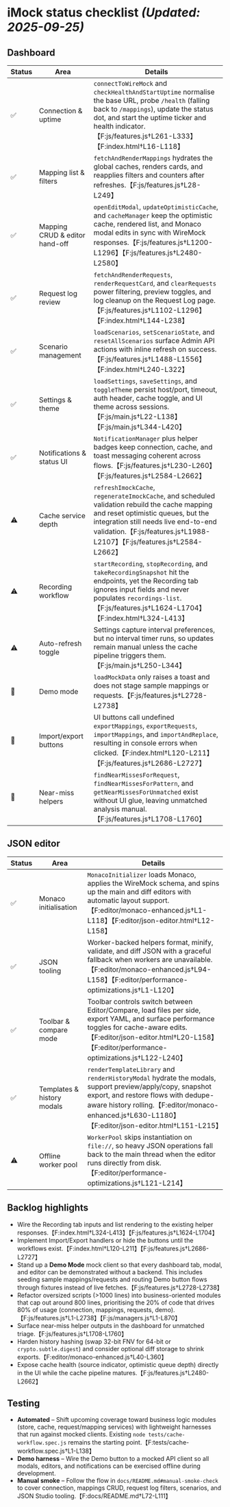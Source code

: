 # iMock status checklist *(Updated: 2025-09-25)*

## Dashboard
| Status | Area | Details |
| --- | --- | --- |
| ✅ | Connection & uptime | `connectToWireMock` and `checkHealthAndStartUptime` normalise the base URL, probe `/health` (falling back to `/mappings`), update the status dot, and start the uptime ticker and health indicator.【F:js/features.js†L261-L333】【F:index.html†L16-L118】 |
| ✅ | Mapping list & filters | `fetchAndRenderMappings` hydrates the global caches, renders cards, and reapplies filters and counters after refreshes.【F:js/features.js†L28-L249】 |
| ✅ | Mapping CRUD & editor hand-off | `openEditModal`, `updateOptimisticCache`, and `cacheManager` keep the optimistic cache, rendered list, and Monaco modal edits in sync with WireMock responses.【F:js/features.js†L1200-L1296】【F:js/features.js†L2480-L2580】 |
| ✅ | Request log review | `fetchAndRenderRequests`, `renderRequestCard`, and `clearRequests` power filtering, preview toggles, and log cleanup on the Request Log page.【F:js/features.js†L1102-L1296】【F:index.html†L144-L238】 |
| ✅ | Scenario management | `loadScenarios`, `setScenarioState`, and `resetAllScenarios` surface Admin API actions with inline refresh on success.【F:js/features.js†L1488-L1556】【F:index.html†L240-L322】 |
| ✅ | Settings & theme | `loadSettings`, `saveSettings`, and `toggleTheme` persist host/port, timeout, auth header, cache toggle, and UI theme across sessions.【F:js/main.js†L22-L138】【F:js/main.js†L344-L420】 |
| ✅ | Notifications & status UI | `NotificationManager` plus helper badges keep connection, cache, and toast messaging coherent across flows.【F:js/features.js†L230-L260】【F:js/features.js†L2584-L2662】 |
| ⚠️ | Cache service depth | `refreshImockCache`, `regenerateImockCache`, and scheduled validation rebuild the cache mapping and reset optimistic queues, but the integration still needs live end-to-end validation.【F:js/features.js†L1988-L2107】【F:js/features.js†L2584-L2662】 |
| ⚠️ | Recording workflow | `startRecording`, `stopRecording`, and `takeRecordingSnapshot` hit the endpoints, yet the Recording tab ignores input fields and never populates `recordings-list`.【F:js/features.js†L1624-L1704】【F:index.html†L324-L413】 |
| ⚠️ | Auto-refresh toggle | Settings capture interval preferences, but no interval timer runs, so updates remain manual unless the cache pipeline triggers them.【F:js/main.js†L250-L344】 |
| 🚧 | Demo mode | `loadMockData` only raises a toast and does not stage sample mappings or requests.【F:js/features.js†L2728-L2738】 |
| 🚧 | Import/export buttons | UI buttons call undefined `exportMappings`, `exportRequests`, `importMappings`, and `importAndReplace`, resulting in console errors when clicked.【F:index.html†L120-L211】【F:js/features.js†L2686-L2727】 |
| 🚧 | Near-miss helpers | `findNearMissesForRequest`, `findNearMissesForPattern`, and `getNearMissesForUnmatched` exist without UI glue, leaving unmatched analysis manual.【F:js/features.js†L1708-L1760】 |

## JSON editor
| Status | Area | Details |
| --- | --- | --- |
| ✅ | Monaco initialisation | `MonacoInitializer` loads Monaco, applies the WireMock schema, and spins up the main and diff editors with automatic layout support.【F:editor/monaco-enhanced.js†L1-L118】【F:editor/json-editor.html†L12-L158】 |
| ✅ | JSON tooling | Worker-backed helpers format, minify, validate, and diff JSON with a graceful fallback when workers are unavailable.【F:editor/monaco-enhanced.js†L94-L158】【F:editor/performance-optimizations.js†L1-L120】 |
| ✅ | Toolbar & compare mode | Toolbar controls switch between Editor/Compare, load files per side, export YAML, and surface performance toggles for cache-aware edits.【F:editor/json-editor.html†L20-L158】【F:editor/performance-optimizations.js†L122-L240】 |
| ✅ | Templates & history modals | `renderTemplateLibrary` and `renderHistoryModal` hydrate the modals, support preview/apply/copy, snapshot export, and restore flows with dedupe-aware history rolling.【F:editor/monaco-enhanced.js†L630-L1180】【F:editor/json-editor.html†L151-L215】 |
| ⚠️ | Offline worker pool | `WorkerPool` skips instantiation on `file://`, so heavy JSON operations fall back to the main thread when the editor runs directly from disk.【F:editor/performance-optimizations.js†L121-L214】 |

## Backlog highlights
- Wire the Recording tab inputs and list rendering to the existing helper responses.【F:index.html†L324-L413】【F:js/features.js†L1624-L1704】
- Implement Import/Export handlers or hide the buttons until the workflows exist.【F:index.html†L120-L211】【F:js/features.js†L2686-L2727】
- Stand up a **Demo Mode** mock client so that every dashboard tab, modal, and editor can be demonstrated without a backend. This includes seeding sample mappings/requests and routing Demo button flows through fixtures instead of live fetches.【F:js/features.js†L2728-L2738】
- Refactor oversized scripts (>1000 lines) into business-oriented modules that cap out around 800 lines, prioritising the 20% of code that drives 80% of usage (connection, mappings, requests, demo).【F:js/features.js†L1-L2738】【F:js/managers.js†L1-L870】
- Surface near-miss helper outputs in the dashboard for unmatched triage.【F:js/features.js†L1708-L1760】
- Harden history hashing (swap 32-bit FNV for 64-bit or `crypto.subtle.digest`) and consider optional diff storage to shrink exports.【F:editor/monaco-enhanced.js†L40-L360】
- Expose cache health (source indicator, optimistic queue depth) directly in the UI while the cache pipeline matures.【F:js/features.js†L2480-L2662】

## Testing
- **Automated** – Shift upcoming coverage toward business logic modules (store, cache, request/mapping services) with lightweight harnesses that run against mocked clients. Existing `node tests/cache-workflow.spec.js` remains the starting point.【F:tests/cache-workflow.spec.js†L1-L138】
- **Demo harness** – Wire the Demo button to a mocked API client so all modals, editors, and notifications can be exercised offline during development.
- **Manual smoke** – Follow the flow in `docs/README.md#manual-smoke-check` to cover connection, mappings CRUD, request log filters, scenarios, and JSON Studio tooling.【F:docs/README.md†L72-L111】

